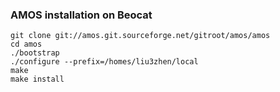 ### AMOS installation on Beocat

```
git clone git://amos.git.sourceforge.net/gitroot/amos/amos
cd amos
./bootstrap 
./configure --prefix=/homes/liu3zhen/local
make
make install
```
